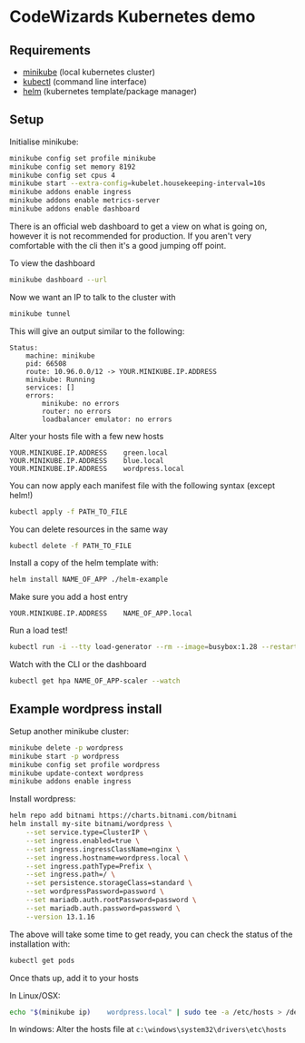 # CodeWizards Kubernetes demo

## Requirements

- [minikube](https://minikube.sigs.k8s.io/docs/start/) (local kubernetes cluster)
- [kubectl](https://kubernetes.io/docs/tasks/tools/) (command line interface)
- [helm](https://helm.sh/docs/intro/install/) (kubernetes template/package manager)

## Setup

Initialise minikube:

```bash
minikube config set profile minikube
minikube config set memory 8192
minikube config set cpus 4
minikube start --extra-config=kubelet.housekeeping-interval=10s
minikube addons enable ingress
minikube addons enable metrics-server
minikube addons enable dashboard
```

There is an official web dashboard to get a view on what is going on, however it is not recommended for production. If you aren't very comfortable with the cli then it's a good jumping off point.

To view the dashboard

```bash
minikube dashboard --url
```

Now we want an IP to talk to the cluster with

```bash
minikube tunnel
```

This will give an output similar to the following:

```
Status:
	machine: minikube
	pid: 66508
	route: 10.96.0.0/12 -> YOUR.MINIKUBE.IP.ADDRESS
	minikube: Running
	services: []
    errors:
		minikube: no errors
		router: no errors
		loadbalancer emulator: no errors

```

Alter your hosts file with a few new hosts

```
YOUR.MINIKUBE.IP.ADDRESS 	green.local
YOUR.MINIKUBE.IP.ADDRESS 	blue.local
YOUR.MINIKUBE.IP.ADDRESS	wordpress.local
```

You can now apply each manifest file with the following syntax (except helm!)

```bash
kubectl apply -f PATH_TO_FILE
```

You can delete resources in the same way

```bash
kubectl delete -f PATH_TO_FILE
```

Install a copy of the helm template with:

```bash
helm install NAME_OF_APP ./helm-example
```

Make sure you add a host entry

```
YOUR.MINIKUBE.IP.ADDRESS 	NAME_OF_APP.local
```

Run a load test!

```bash
kubectl run -i --tty load-generator --rm --image=busybox:1.28 --restart=Never -- /bin/sh -c "while sleep 0.01; do wget -q -O- http://NAME_OF_APP.local; done"
```

Watch with the CLI or the dashboard

```bash
kubectl get hpa NAME_OF_APP-scaler --watch
```

## Example wordpress install

Setup another minikube cluster:

```bash
minikube delete -p wordpress
minikube start -p wordpress
minikube config set profile wordpress
minikube update-context wordpress
minikube addons enable ingress
```

Install wordpress:

```bash
helm repo add bitnami https://charts.bitnami.com/bitnami
helm install my-site bitnami/wordpress \
	--set service.type=ClusterIP \
	--set ingress.enabled=true \
	--set ingress.ingressClassName=nginx \
	--set ingress.hostname=wordpress.local \
	--set ingress.pathType=Prefix \
	--set ingress.path=/ \
	--set persistence.storageClass=standard \
	--set wordpressPassword=password \
	--set mariadb.auth.rootPassword=password \
	--set mariadb.auth.password=password \
	--version 13.1.16
```

The above will take some time to get ready, you can check the status of the installation with:

```bash
kubectl get pods
```

Once thats up, add it to your hosts

In Linux/OSX:

```bash
echo "$(minikube ip)	wordpress.local" | sudo tee -a /etc/hosts > /dev/null
```

In windows: Alter the hosts file at `c:\windows\system32\drivers\etc\hosts`

